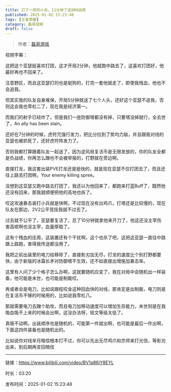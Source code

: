 ```yaml
---
title: 打了一局的小兵，11分钟了还000战绩
published: 2025-01-02 15:23:48
tags: [王者荣耀]
category: 磊哥视频
draft: false
---
```



> 作者：[磊哥游戏](https://space.bilibili.com/268941858?spm_id_from=333.788.upinfo.head.click)

视频字幕：

这把这个亚瑟挺喜欢打团，这才开局2分钟，他就跑中路去了，这喜欢打团好，他最好再也不回来了。

注意野区，而且这亚瑟打的也是挺狗的，打完一套他就走了，即使我残血，他也不会追我。

但其实我的队友自身难保，开局5分钟就送了七个人头，还好这个亚瑟不追我，否则这会我也零杠二了，现在我是经济第一。

而我们的射手已经炸了，但是我们一座防御塔都没有掉，只要塔没掉就行，全去世了，An ally has been slain。

还好在7分钟的时候，虎符咒强行发力，把比分拉到了势均力敌，并且跟我对线的亚瑟也被抓死了，还好虎符阵发力了。

否则我都打算跟着队友一起送了，因为逆风局复活币是无限发放的，你的队友全都是负战绩，你再怎么蹭也不会被举报的，打野就在旁边啊。

直接打龙，我这套出装PVE打龙还是挺快的，就是现在亚瑟不仅打团去了，而且还往上路去打团啊，Your enemy killing spree。

没想到这亚瑟又跑中路去打团了，我还以为他回来了，都跑来打蓝Buff了，既然他还没有回来，那我就顺便把他的高地也拆了。

哎这攻速暴击装打小兵就是快啊，不过现在没有出鸡爪，打塔还是比较慢的，现在队友在那边，2V2公平竞技我就不过去了。

过去就不公平了，亚瑟要复活了，忍了10分钟就拿他来开刀了，他这还没主宰伤害高呢啊也没主宰，血量厚稳了。

这有个残血的庄周，这装置还有个干扰啊，这个也杀了吧，这把这亚瑟一直往中路跟上路跑，害得我传送都没用了。

我把之前出装里的电刀给移除了，直接影刃加无尽，打龙的速度比个别打野都要快，由于新版的冰霜长矛对防御塔不生效，还不如直接出增施加暴击率。

这里有人问了少个格子怎么办啊，这就要随机应变了，我在对局中会随机出一样装备，他可能是末世，也可能是制裁哎。

再或者会是电刀，比如说跟程咬金这种回血快的对线，那肯定是出制裁，电刀则是在复活币不够的时候用的，比如说我零杠八。

那就需要电刀去蹭个助攻，而且电刀加移动速度可以增加生存能力，末世则是在我吸血吸不上来的时候会出啊，这没办法呀，铭文等级太低了。

真吸不动啊，出装顺序也是随机的，可能第一件就出啊，也可能是最后一件出啊，下面这四件装备也是随机出的。

比如说你对线芈月暗信根本打不过，你可以先出无尽鸡爪和宗师来打光信，等影刃出来，到后期再变回暗信

---

链接：https://www.bilibili.com/video/BV1a86iY8EYL

时长：03:20

发布时间：2025-01-02 15:23:48
